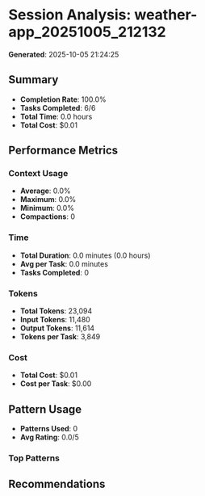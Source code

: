 # Session Analysis: weather-app_20251005_212132

**Generated**: 2025-10-05 21:24:25

## Summary

- **Completion Rate**: 100.0%
- **Tasks Completed**: 6/6
- **Total Time**: 0.0 hours
- **Total Cost**: $0.01

## Performance Metrics

### Context Usage
- **Average**: 0.0%
- **Maximum**: 0.0%
- **Minimum**: 0.0%
- **Compactions**: 0

### Time
- **Total Duration**: 0.0 minutes (0.0 hours)
- **Avg per Task**: 0.0 minutes
- **Tasks Completed**: 0

### Tokens
- **Total Tokens**: 23,094
- **Input Tokens**: 11,480
- **Output Tokens**: 11,614
- **Tokens per Task**: 3,849

### Cost
- **Total Cost**: $0.01
- **Cost per Task**: $0.00

## Pattern Usage

- **Patterns Used**: 0
- **Avg Rating**: 0.0/5

### Top Patterns

## Recommendations

